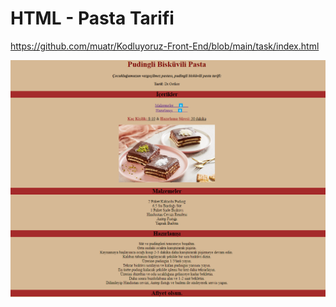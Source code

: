# HTML - Pasta Tarifi
https://github.com/muatr/Kodluyoruz-Front-End/blob/main/task/index.html


![picture](https://github.com/muatr/Kodluyoruz-Front-End/blob/main/task/img/Untitled.png)
